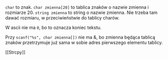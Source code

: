 `char` to znak.
`char zmienna[20]` to tablica znaków o nazwie zmienna i rozmiarze 20.
`string zmienna` to string o nazwie zmienna. Nie trzeba tam dawać rozmiaru, w przeciwieństwie do tablicy charów.

W ascii nie ma `0`, bo to oznacza koniec tekstu.

Przy `scanf("%s", char zmienna[])` nie ma &, bo zmienna będąca tablicą znaków przetrzymuje już sama w sobie adres pierwszego elementu tablicy.

[[Strcpy]]